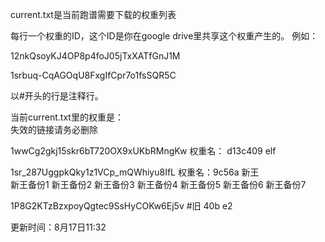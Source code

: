 
current.txt是当前跑谱需要下载的权重列表

每行一个权重的ID，这个ID是你在google drive里共享这个权重产生的。
例如：

12nkQsoyKJ4OP8p4foJ05jTxXATfGnJ1M

1srbuq-CqAGOqU8FxgIfCpr7o1fsSQR5C

以#开头的行是注释行。

当前current.txt里的权重是：   
失效的链接请务必删除

1wwCg2gkj15skr6bT720OX9xUKbRMngKw      权重名： d13c409  elf

1sr_287UggpkQky1z1VCp_mQWhiyu8IfL     权重名：9c56a 新王   
新王备份1
新王备份2
新王备份3
新王备份4
新王备份5
新王备份6
新王备份7

1P8G2KTzBzxpoyQgtec9SsHyCOKw6Ej5v      #旧 40b e2

更新时间：8月17日11:32
